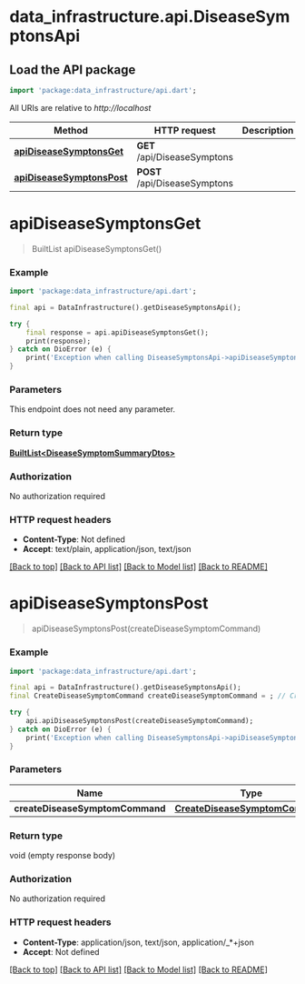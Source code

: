 # data_infrastructure.api.DiseaseSymptonsApi

## Load the API package
```dart
import 'package:data_infrastructure/api.dart';
```

All URIs are relative to *http://localhost*

Method | HTTP request | Description
------------- | ------------- | -------------
[**apiDiseaseSymptonsGet**](DiseaseSymptonsApi.md#apidiseasesymptonsget) | **GET** /api/DiseaseSymptons | 
[**apiDiseaseSymptonsPost**](DiseaseSymptonsApi.md#apidiseasesymptonspost) | **POST** /api/DiseaseSymptons | 


# **apiDiseaseSymptonsGet**
> BuiltList<DiseaseSymptomSummaryDtos> apiDiseaseSymptonsGet()



### Example 
```dart
import 'package:data_infrastructure/api.dart';

final api = DataInfrastructure().getDiseaseSymptonsApi();

try { 
    final response = api.apiDiseaseSymptonsGet();
    print(response);
} catch on DioError (e) {
    print('Exception when calling DiseaseSymptonsApi->apiDiseaseSymptonsGet: $e\n');
}
```

### Parameters
This endpoint does not need any parameter.

### Return type

[**BuiltList&lt;DiseaseSymptomSummaryDtos&gt;**](DiseaseSymptomSummaryDtos.md)

### Authorization

No authorization required

### HTTP request headers

 - **Content-Type**: Not defined
 - **Accept**: text/plain, application/json, text/json

[[Back to top]](#) [[Back to API list]](../README.md#documentation-for-api-endpoints) [[Back to Model list]](../README.md#documentation-for-models) [[Back to README]](../README.md)

# **apiDiseaseSymptonsPost**
> apiDiseaseSymptonsPost(createDiseaseSymptomCommand)



### Example 
```dart
import 'package:data_infrastructure/api.dart';

final api = DataInfrastructure().getDiseaseSymptonsApi();
final CreateDiseaseSymptomCommand createDiseaseSymptomCommand = ; // CreateDiseaseSymptomCommand | 

try { 
    api.apiDiseaseSymptonsPost(createDiseaseSymptomCommand);
} catch on DioError (e) {
    print('Exception when calling DiseaseSymptonsApi->apiDiseaseSymptonsPost: $e\n');
}
```

### Parameters

Name | Type | Description  | Notes
------------- | ------------- | ------------- | -------------
 **createDiseaseSymptomCommand** | [**CreateDiseaseSymptomCommand**](CreateDiseaseSymptomCommand.md)|  | [optional] 

### Return type

void (empty response body)

### Authorization

No authorization required

### HTTP request headers

 - **Content-Type**: application/json, text/json, application/_*+json
 - **Accept**: Not defined

[[Back to top]](#) [[Back to API list]](../README.md#documentation-for-api-endpoints) [[Back to Model list]](../README.md#documentation-for-models) [[Back to README]](../README.md)

